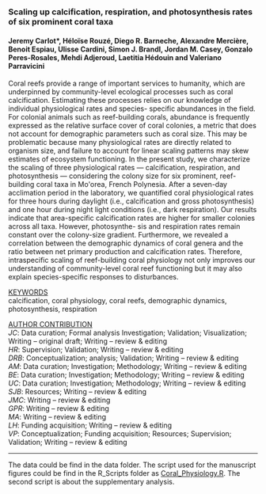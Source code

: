 ### Scaling up calcification, respiration, and photosynthesis rates of six prominent coral taxa
#### Jeremy Carlot*, Héloïse Rouzé, Diego R. Barneche, Alexandre Mercière, Benoit Espiau, Ulisse Cardini, Simon J. Brandl, Jordan M. Casey, Gonzalo Peres-Rosales, Mehdi Adjeroud, Laetitia Hédouin and Valeriano Parravicini

Coral reefs provide a range of important services to humanity, which are underpinned by community-level ecological processes such as coral calcification. Estimating these processes relies on our knowledge of individual physiological rates and species- specific abundances in the field. For colonial animals such as reef-building corals, abundance is frequently expressed as the relative surface cover of coral colonies, a metric that does not account for demographic parameters such as coral size. This may be problematic because many physiological rates are directly related to organism size, and failure to account for linear scaling patterns may skew estimates of ecosystem functioning. In the present study, we characterize the scaling of three physiological rates — calcification, respiration, and photosynthesis — considering the colony size for six prominent, reef-building coral taxa in Mo'orea, French Polynesia. After a seven-day acclimation period in the laboratory, we quantified coral physiological rates for three hours during daylight (i.e., calcification and gross photosynthesis) and one hour during night light conditions (i.e., dark respiration). Our results indicate that area-specific calcification rates are higher for smaller colonies across all taxa. However, photosynthe- sis and respiration rates remain constant over the colony-size gradient. Furthermore, we revealed a correlation between the demographic dynamics of coral genera and the ratio between net primary production and calcification rates. Therefore, intraspecific scaling of reef-building coral physiology not only improves our understanding of community-level coral reef functioning but it may also explain species-specific responses to disturbances.

<u> KEYWORDS </u>\
calcification, coral physiology, coral reefs, demographic dynamics, photosynthesis, respiration

<u> AUTHOR CONTRIBUTION </u>\
*JC*: Data curation; Formal analysis Investigation; Validation; Visualization; Writing – original draft; Writing – review & editing\
*HR*: Supervision; Validation; Writing – review & editing\
*DRB*: Conceptualization; analysis; Validation; Writing – review & editing\
*AM*: Data curation; Investigation; Methodology; Writing – review & editing\
*BE*: Data curation; Investigation; Methodology; Writing – review & editing\
*UC*: Data curation; Investigation; Methodology; Writing – review & editing\
*SJB*: Resources; Writing – review & editing\
*JMC*: Writing – review & editing\
*GPR*: Writing – review & editing\
*MA*: Writing – review & editing\
*LH*: Funding acquisition; Writing – review & editing\
*VP*: Conceptualization; Funding acquisition; Resources; Supervision; Validation; Writing – review & editing

--------------

The data could be find in the data folder.
The script used for the manuscript figures could be find in the R_Scripts folder as [Coral_Physiology.R](https://github.com/JayCrlt/Coral_Physiology/tree/master/R_Scripts).
The second script is about the supplementary analysis.
